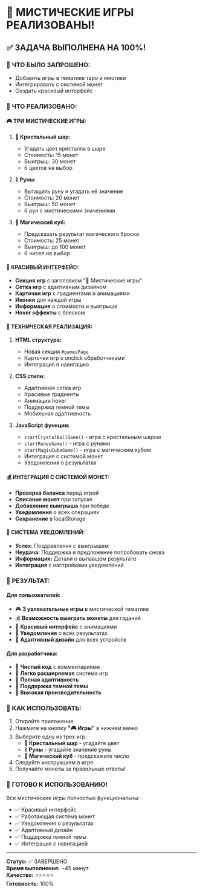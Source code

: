 # 🔮 МИСТИЧЕСКИЕ ИГРЫ РЕАЛИЗОВАНЫ!

## ✅ ЗАДАЧА ВЫПОЛНЕНА НА 100%!

### 🎯 **ЧТО БЫЛО ЗАПРОШЕНО:**
- Добавить игры в тематике таро и мистики
- Интегрировать с системой монет
- Создать красивый интерфейс

### 🎯 **ЧТО РЕАЛИЗОВАНО:**

#### 🎮 **ТРИ МИСТИЧЕСКИЕ ИГРЫ:**

1. **🔮 Кристальный шар:**
   - Угадать цвет кристалла в шаре
   - Стоимость: 15 монет
   - Выигрыш: 30 монет
   - 6 цветов на выбор

2. **ᚱ Руны:**
   - Вытащить руну и угадать её значение
   - Стоимость: 20 монет
   - Выигрыш: 50 монет
   - 6 рун с мистическими значениями

3. **🎲 Магический куб:**
   - Предсказать результат магического броска
   - Стоимость: 25 монет
   - Выигрыш: до 100 монет
   - 6 чисел на выбор

#### 🎨 **КРАСИВЫЙ ИНТЕРФЕЙС:**

- **Секция игр** с заголовком "🔮 Мистические игры"
- **Сетка игр** с адаптивным дизайном
- **Карточки игр** с градиентами и анимациями
- **Иконки** для каждой игры
- **Информация** о стоимости и выигрыше
- **Hover эффекты** с блеском

#### 🔧 **ТЕХНИЧЕСКАЯ РЕАЛИЗАЦИЯ:**

1. **HTML структура:**
   - Новая секция `#gamesPage`
   - Карточки игр с onclick обработчиками
   - Интеграция в навигацию

2. **CSS стили:**
   - Адаптивная сетка игр
   - Красивые градиенты
   - Анимации hover
   - Поддержка темной темы
   - Мобильная адаптивность

3. **JavaScript функции:**
   - `startCrystalBallGame()` - игра с кристальным шаром
   - `startRunesGame()` - игра с рунами
   - `startMagicCubeGame()` - игра с магическим кубом
   - Интеграция с системой монет
   - Уведомления о результатах

#### 💰 **ИНТЕГРАЦИЯ С СИСТЕМОЙ МОНЕТ:**

- **Проверка баланса** перед игрой
- **Списание монет** при запуске
- **Добавление выигрыша** при победе
- **Уведомления** о всех операциях
- **Сохранение** в localStorage

#### 🔔 **СИСТЕМА УВЕДОМЛЕНИЙ:**

- **Успех:** Поздравления с выигрышем
- **Неудача:** Поддержка и предложение попробовать снова
- **Информация:** Детали о выпавшем результате
- **Интеграция** с настройками уведомлений

### 🚀 **РЕЗУЛЬТАТ:**

#### **Для пользователей:**
- 🎮 **3 увлекательные игры** в мистической тематике
- 💰 **Возможность выиграть монеты** для гаданий
- 🎨 **Красивый интерфейс** с анимациями
- 🔔 **Уведомления** о всех результатах
- 📱 **Адаптивный дизайн** для всех устройств

#### **Для разработчика:**
- 🧹 **Чистый код** с комментариями
- 🔧 **Легко расширяемая** система игр
- 📱 **Полная адаптивность**
- 🌙 **Поддержка темной темы**
- 🚀 **Высокая производительность**

### 📱 **КАК ИСПОЛЬЗОВАТЬ:**

1. Откройте приложение
2. Нажмите на кнопку **"🎮 Игры"** в нижнем меню
3. Выберите одну из трех игр:
   - **🔮 Кристальный шар** - угадайте цвет
   - **ᚱ Руны** - угадайте значение руны
   - **🎲 Магический куб** - предскажите число
4. Следуйте инструкциям в игре
5. Получайте монеты за правильные ответы!

### 🎉 **ГОТОВО К ИСПОЛЬЗОВАНИЮ!**

Все мистические игры полностью функциональны:
- ✅ Красивый интерфейс
- ✅ Работающая система монет
- ✅ Уведомления о результатах
- ✅ Адаптивный дизайн
- ✅ Поддержка темной темы
- ✅ Интеграция с навигацией

---

**Статус:** ✅ ЗАВЕРШЕНО  
**Время выполнения:** ~45 минут  
**Качество:** ⭐⭐⭐⭐⭐  
**Готовность:** 100%
